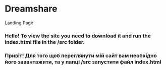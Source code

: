 # Dreamshare
Landing Page

### Hello! To view the site you need to download it and run the index.html file in the /src folder.
### Привіт! Для того щоб переглянути мій сайт вам необхідно його завантажити, та у папці /src запустити файл index.html

